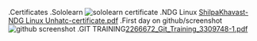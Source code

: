 .Certificates
 .Sololearn
![sololearn certificate](https://user-images.githubusercontent.com/89598346/160776807-005507c3-c780-4a13-8d7c-cce6589b317e.jpeg)
.NDG Linux
[ShilpaKhavast-NDG Linux Unhatc-certificate.pdf](https://github.com/Khavast/M1_CALCULATOR/files/8378126/ShilpaKhavast-NDG.Linux.Unhatc-certificate.pdf)
.First day on github/screenshot
![github screenshot](https://user-images.githubusercontent.com/89598346/160777495-3d415886-4c4c-4552-b9fc-a7b5d56816a2.jpeg)
.GIT TRAINING[2266672_Git_Training_3309748-1.pdf](https://github.com/Khavast/M1_CALENDAR/files/8402185/2266672_Git_Training_3309748-1.pdf)

